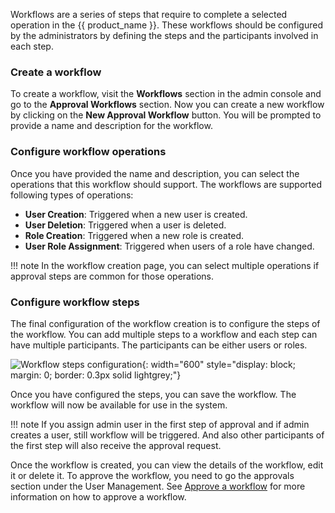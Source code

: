Workflows are a series of steps that require to complete a selected operation in the {{ product_name }}. These workflows
should be configured by the administrators by defining the steps and the participants involved in each step.

### Create a workflow

To create a workflow, visit the **Workflows** section in the admin console and go to the **Approval Workflows** section.
Now you can create a new workflow by clicking on the **New Approval Workflow** button. You will be prompted to provide a
 name and description for the workflow.

### Configure workflow operations

Once you have provided the name and description, you can select the operations that this workflow should support.
The workflows are supported following types of operations:

- **User Creation**: Triggered when a new user is created.
- **User Deletion**: Triggered when a user is deleted.
- **Role Creation**: Triggered when a new role is created.
- **User Role Assignment**: Triggered when users of a role have changed.

!!! note
    In the workflow creation page, you can select multiple operations if approval steps are common for those operations.

### Configure workflow steps

The final configuration of the workflow creation is to configure the steps of the workflow. You can add multiple steps to a workflow and each step can have multiple participants. The participants can be either users or roles.

![Workflow steps configuration]({{base_path}}/assets/img/guides/workflows/workflow-steps-configuration.png){: width="600" style="display: block; margin: 0; border: 0.3px solid lightgrey;"}

Once you have configured the steps, you can save the workflow. The workflow will now be available for use in the system.

!!! note
    If you assign admin user in the first step of approval and if admin creates a user, still workflow will be triggered.
    And also other participants of the first step will also receive the approval request.

Once the workflow is created, you can view the details of the workflow, edit it or delete it.
To approve the workflow, you need to go the approvals section under the User Management. See [Approve a workflow]({{base_path}}/guides/workflows/approve-workflow/) for more information on how to approve a workflow.

